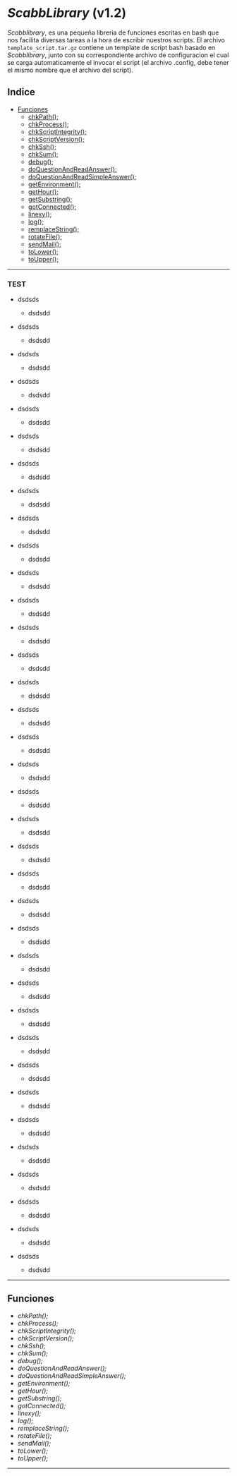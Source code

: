*ScabbLibrary* (v1.2)
===================

*Scabblibrary*, es una pequeña libreria de funciones escritas en bash que nos facilita diversas tareas a la hora de escribir nuestros scripts.
El archivo `template_script.tar.gz` contiene un template de script bash basado en *Scabblibrary*, junto con su correspondiente archivo de configuracion el cual se carga automaticamente el invocar el script (el archivo .config, debe tener el mismo nombre que el archivo del script). 

## Indice
- [Funciones][funciones]
	- [chkPath();][funciones.chkPath]
	- [chkProcess();][funciones.chkProcess]
	- [chkScriptIntegrity();][funciones.chkScriptIntegrity]
	- [chkScriptVersion();][funciones.chkScriptVersion]
	- [chkSsh();][funciones.chkSsh]
	- [chkSum();][funciones.chkSum]
	- [debug();][funciones.debug]
	- [doQuestionAndReadAnswer();][funciones.doQuestionAndReadAnswer]
	- [doQuestionAndReadSimpleAnswer();][funciones.doQuestionAndReadSimpleAnswer]
	- [getEnvironment();][funciones.getEnvironment]
	- [getHour();][funciones.getHour]
	- [getSubstring();][funciones.getSubstring]
	- [gotConnected();][funciones.gotConnected]
	- [linexy();][funciones.linexy]
	- [log();][funciones.log]
	- [remplaceString();][funciones.remplaceString]
	- [rotateFile();][funciones.rotateFile]
	- [sendMail();][funciones.sendMail]
	- [toLower();][funciones.toLower]
	- [toUpper();][funciones.toUpper]


-----------------------------------------------------------------------------------------------
### TEST
- dsdsds
	- dsdsdd

- dsdsds
	- dsdsdd

- dsdsds
	- dsdsdd

- dsdsds
	- dsdsdd

- dsdsds
	- dsdsdd

- dsdsds
	- dsdsdd

- dsdsds
	- dsdsdd

- dsdsds
	- dsdsdd

- dsdsds
	- dsdsdd

- dsdsds
	- dsdsdd

- dsdsds
	- dsdsdd

- dsdsds
	- dsdsdd

- dsdsds
	- dsdsdd

- dsdsds
	- dsdsdd

- dsdsds
	- dsdsdd

- dsdsds
	- dsdsdd

- dsdsds
	- dsdsdd

- dsdsds
	- dsdsdd

- dsdsds
	- dsdsdd

- dsdsds
	- dsdsdd

- dsdsds
	- dsdsdd

- dsdsds
	- dsdsdd

- dsdsds
	- dsdsdd

- dsdsds
	- dsdsdd

- dsdsds
	- dsdsdd

- dsdsds
	- dsdsdd

- dsdsds
	- dsdsdd

- dsdsds
	- dsdsdd

- dsdsds
	- dsdsdd

- dsdsds
	- dsdsdd

- dsdsds
	- dsdsdd

- dsdsds
	- dsdsdd

- dsdsds
	- dsdsdd

- dsdsds
	- dsdsdd

- dsdsds
	- dsdsdd

- dsdsds
	- dsdsdd


-----------------------------------------------------------------------------------------------


## Funciones
- <a name="chkPath">*chkPath();*</a>
- <a name="chkProcess">*chkProcess();*</a>
- <a name="chkScriptIntegrity">*chkScriptIntegrity();*</a>
- <a name="chkScriptVersion">*chkScriptVersion();*</a>
- <a name="chkSsh">*chkSsh();*</a>
- <a name="chkSum">*chkSum();*</a>
- <a name="debug">*debug();*</a>
- <a name="doQuestionAndReadAnswer">*doQuestionAndReadAnswer();*</a>
- <a name="doQuestionAndReadSimpleAnswer">*doQuestionAndReadSimpleAnswer();*</a>
- <a name="getEnvironment">*getEnvironment();*</a>
- <a name="getHour">*getHour();*</a>
- <a name="getSubstring">*getSubstring();*</a>
- <a name="gotConnected">*gotConnected();*</a>
- <a name="linexy">*linexy();*</a>
- <a name="log">*log();*</a>
- <a name="remplaceString">*remplaceString();*</a>
- <a name="rotateFile">*rotateFile();*</a>
- <a name="sendMail">*sendMail();*</a>
- <a name="toLower">*toLower();*</a>
- <a name="toUpper">*toUpper();*</a>

-----------------------------------------------------------------------------------------------

[funciones]: #funciones "Funciones"
[funciones.chkPath]: #chkPath "chkPath Function"
[funciones.chkProcess]: #chkProcess "chkProcess Function"
[funciones.chkScriptIntegrity]: #chkScriptIntegrity "chkScriptIntegrity Function"
[funciones.chkScriptVersion]: #chkScriptVersion "chkScriptVersion Function"
[funciones.chkSsh]: #chkSsh "chkSsh Function"
[funciones.chkSum]: #chkSum "chkSum Function"
[funciones.debug]: #debug "debug Function"
[funciones.doQuestionAndReadAnswer]: #doQuestionAndReadAnswer "doQuestionAndReadAnswer Function"
[funciones.doQuestionAndReadSimpleAnswer]: #doQuestionAndReadSimpleAnswer "doQuestionAndReadSimpleAnswer Function"
[funciones.getEnvironment]: #getEnvironment "getEnvironment Function"
[funciones.getHour]: #getHour "getHour Function"
[funciones.getSubstring]: #getSubstring "getSubstring Function"
[funciones.gotConnected]: #gotConnected "gotConnected Function"
[funciones.linexy]: #linexy "linexy Function"
[funciones.log]: #log "log Function"
[funciones.remplaceString]: #remplaceString "remplaceString Function"
[funciones.rotateFile]: #rotateFile "rotateFile Function"
[funciones.sendMail]: #sendMail "sendMail Function"
[funciones.toLower]: #toLower "toLower Function"
[funciones.toUpper]: #toUpper "toUpper Function"



